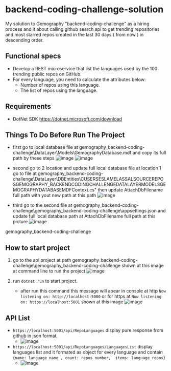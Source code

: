 # backend-coding-challenge-solution
My solution to Gemography "backend-coding-challenge" as a hiring process and it about calling github search api to get trending repositories 
and most starred repos created in the last 30 days ( from now ) in descending  order.
## Functional specs
- Develop a REST microservice that list the languages used by the 100 trending public repos on GitHub.
- For every language, you need to calculate the attributes below:
    - Number of repos using this language.
    - The list of repos using the language.
## Requirements
- DotNet SDK   https://dotnet.microsoft.com/download

## Things To Do Before Run The Project
- first go to local database file at gemography_backend-coding-challenge\DataLayer\Models\GemographyDatabase.mdf and copy its full path by these steps
![image](https://user-images.githubusercontent.com/17914516/143137285-9fca0bc4-7a18-4e16-840a-88097fde0e66.png)
![image](https://user-images.githubusercontent.com/17914516/143137325-82b6127c-f2bc-4062-bc16-9010a1947498.png)

- second go to 2 location and update full local database file at location 1 go to file at gemography_backend-coding-challenge\DataLayer\DBEntities\CUSERSESLAMELASSALSOURCEREPOSGEMOGRAPHY_BACKENDCODINGCHALLENGEDATALAYERMODELSGEMOGRAPHYDATABASEMDFContext.cs" then update AttachDbFilename full path with yout new path at this path 
![image](https://user-images.githubusercontent.com/17914516/143137177-734fdf9b-bc9a-4ad2-a91f-d88210e4a0ad.png)

- third go to the second file at gemography_backend-coding-challenge\gemography_backend-coding-challenge\appsettings.json and update full local database path at AttachDbFilename full path  at this picture
![image](https://user-images.githubusercontent.com/17914516/143137079-a99fdb0c-da03-4f3a-b5ca-c669ff8b8d8c.png)

gemography_backend-coding-challenge
## How to start project
1. go to the api project at path gemography_backend-coding-challenge\gemography_backend-coding-challenge shown at this image at command line to run the project
![image](https://user-images.githubusercontent.com/17914516/143137594-9055aa44-fd74-49b3-b005-99fa316eda8f.png)
 

2. run ```dotnet run``` to start project.
   - after run this command this message will apear in console at http ```Now listening on: http://localhost:5000``` or for https at ```Now listening on: https://localhost:5001``` shown at this image 
   ![image](https://user-images.githubusercontent.com/17914516/143138141-81635351-5a20-48e4-96a0-f95a13d8b0c3.png)

      
## API List
- ```https://localhost:5001/api/RepoLanguages``` display pure response from github in json format.
    - ![image](https://user-images.githubusercontent.com/17914516/143138447-48365abe-ba76-4286-8ca6-2b76dc64fbc6.png)
- ```https://localhost:5001/api/RepoLanguages/LanguagesList``` display languages list and it formated as object for every language and contain {```name: language name ,
count: repos number, 
items: language repos```}
    - ![image](https://user-images.githubusercontent.com/17914516/143138542-11d3f231-dcbd-45e8-9335-42ce23ccb929.png)


